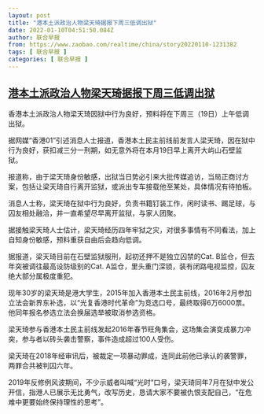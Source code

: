 ```yaml
---
layout: post
title: "港本土派政治人物梁天琦据报下周三低调出狱"
date: 2022-01-10T04:51:50.084Z
author: 联合早报
from: https://www.zaobao.com/realtime/china/story20220110-1231382
tags: [ 联合早报 ]
categories: [ 联合早报 ]
---
```

<!--1641809220000-->
[港本土派政治人物梁天琦据报下周三低调出狱](https://www.zaobao.com/realtime/china/story20220110-1231382)
------

<div>
<p>香港本土派政治人物梁天琦因狱中行为良好，预料将在下周三（19日）上午低调出狱。</p><p>据网媒“香港01”引述消息人士报道，香港本土民主前线前发言人梁天琦，因在狱中行为良好，获扣减三分一刑期，如无意外将在本月19日早上离开大屿山石壁监狱。</p><p>报道称，由于梁天琦身份敏感，出狱当日势必引来大批传媒追访，当局正商讨方案，包括让梁天琦自行离开监狱，或派出专车接载他至某处，具体情况有待拍板。</p><section id="imu"><div id="dfp-ad-imu1">        </div></section><p>消息人士称，梁天琦在狱中行为良好，负责书籍钉装工作，闲时读书、踢足球，与囚友相处融洽，并一直希望尽早离开监狱，与家人团聚。</p><p>据接触梁天琦人士估计，梁天琦经历四年牢狱之灾，对很多事情有不同看法，加上自知身份敏感，预料重获自由后会趋向低调。</p><p>据报道，梁天琦目前在石壁监狱服刑，起初还押不是独立囚禁的Cat. B监仓，但去年突被调往最高设防级别的Cat. A监仓，里头重门深锁，装有闭路电视监控，囚友绝大部分属极度重犯。</p><div id="innity-in-post"></div><div id="dfp-ad-midarticlespecial">        </div><p>现年30岁的梁天琦是港大学生，2015年加入香港本土民主前线，2016年2月参加立法会新界东补选，以“光复香港时代革命”为竞选口号，最终取得6万6000票。他同年报名参选立法会换届选举被取消参选资格。</p><p>梁天琦参与香港本土民主前线发起2016年春节旺角集会，这场集会演变成暴力冲突，参与者以砖头袭击警察，事件造成超过100人受伤。</p><p>梁天琦在2018年经审讯后，被裁定一项暴动罪成，连同此前他已承认的袭警罪，两罪合共被判囚六年。</p><p>2019年反修例风波期间，不少示威者叫喊“光时”口号，梁天琦同年7月在狱中发公开信，指港人已展示无比勇气，改写历史，恳请大家不要被仇恨支配自己，“在危难中更要始终保持理性的思考”。</p>      <div class="cx_paywall_placeholder" id="sph_cdp_40"></div>
</div>
